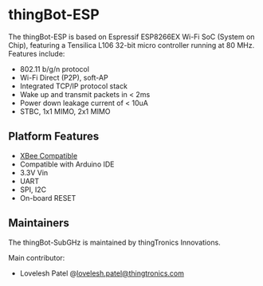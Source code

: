 # thingBot-ESP

The thingBot-ESP is based on Espressif ESP8266EX Wi-Fi SoC (System on Chip), featuring a Tensilica L106 32-bit micro controller running at 80 MHz. Features include:

 * 802.11 b/g/n protocol
 * Wi-Fi Direct (P2P), soft-AP
 * Integrated TCP/IP protocol stack
 * Wake up and transmit packets in < 2ms
 * Power down leakage current of < 10uA
 * STBC, 1x1 MIMO, 2x1 MIMO
 
## Platform Features

 * [XBee Compatible](https://www.sparkfun.com/datasheets/Wireless/Zigbee/XBee-Dimensional.pdf)
 * Compatible with Arduino IDE
 * 3.3V Vin
 * UART
 * SPI, I2C
 * On-board RESET
 
## Maintainers

The thingBot-SubGHz is maintained by thingTronics Innovations.

Main contributor:
 * Lovelesh Patel @<lovelesh.patel@thingtronics.com>